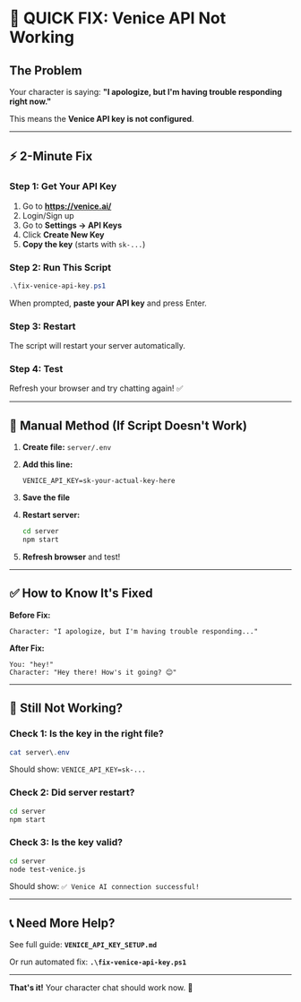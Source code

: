 # 🚨 QUICK FIX: Venice API Not Working

## The Problem
Your character is saying: **"I apologize, but I'm having trouble responding right now."**

This means the **Venice API key is not configured**.

---

## ⚡ 2-Minute Fix

### Step 1: Get Your API Key
1. Go to **https://venice.ai/**
2. Login/Sign up
3. Go to **Settings → API Keys**
4. Click **Create New Key**
5. **Copy the key** (starts with `sk-...`)

### Step 2: Run This Script
```powershell
.\fix-venice-api-key.ps1
```

When prompted, **paste your API key** and press Enter.

### Step 3: Restart
The script will restart your server automatically.

### Step 4: Test
Refresh your browser and try chatting again! ✅

---

## 📝 Manual Method (If Script Doesn't Work)

1. **Create file:** `server/.env`

2. **Add this line:**
   ```
   VENICE_API_KEY=sk-your-actual-key-here
   ```

3. **Save the file**

4. **Restart server:**
   ```bash
   cd server
   npm start
   ```

5. **Refresh browser** and test!

---

## ✅ How to Know It's Fixed

**Before Fix:**
```
Character: "I apologize, but I'm having trouble responding..."
```

**After Fix:**
```
You: "hey!"
Character: "Hey there! How's it going? 😊"
```

---

## 🐛 Still Not Working?

### Check 1: Is the key in the right file?
```powershell
cat server\.env
```
Should show: `VENICE_API_KEY=sk-...`

### Check 2: Did server restart?
```bash
cd server
npm start
```

### Check 3: Is the key valid?
```bash
cd server
node test-venice.js
```
Should show: `✅ Venice AI connection successful!`

---

## 📞 Need More Help?

See full guide: **`VENICE_API_KEY_SETUP.md`**

Or run automated fix: **`.\fix-venice-api-key.ps1`**

---

**That's it!** Your character chat should work now. 🎉

